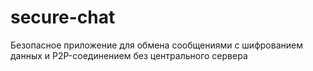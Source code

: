 # secure-chat
Безопасное приложение для обмена сообщениями с шифрованием данных и P2P-соединением без центрального сервера
